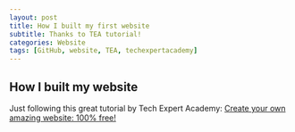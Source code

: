 ```yaml
---
layout: post
title: How I built my first website
subtitle: Thanks to TEA tutorial!
categories: Website
tags: [GitHub, website, TEA, techexpertacademy]
---
```


## How I built my website

Just following this great tutorial by Tech Expert Academy: [Create your own amazing website: 100% free!](https://www.youtube.com/watch?v=TRIys0HLJuU)
